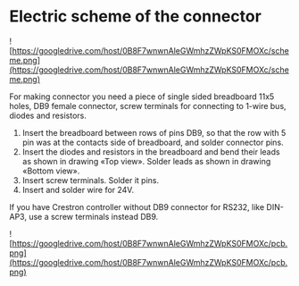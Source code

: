 # Electric scheme of the connector #

![https://googledrive.com/host/0B8F7wnwnAleGWmhzZWpKS0FMOXc/scheme.png](https://googledrive.com/host/0B8F7wnwnAleGWmhzZWpKS0FMOXc/scheme.png)

For making connector you need a piece of single sided breadboard 11x5 holes, DB9 female connector, screw terminals for connecting to 1-wire bus, diodes and resistors.
1. Insert the breadboard between rows of pins DB9, so that the row with 5 pin was at the contacts side of breadboard, and solder connector pins.
2. Insert the diodes and resistors in the breadboard and bend their leads as shown in drawing «Top view». Solder leads as shown in drawing «Bottom view».
3. Insert screw terminals. Solder it pins.
4. Insert and solder wire for 24V.

If you have Crestron controller without DB9 connector for RS232, like DIN-AP3,  use a screw terminals instead DB9.

![https://googledrive.com/host/0B8F7wnwnAleGWmhzZWpKS0FMOXc/pcb.png](https://googledrive.com/host/0B8F7wnwnAleGWmhzZWpKS0FMOXc/pcb.png)